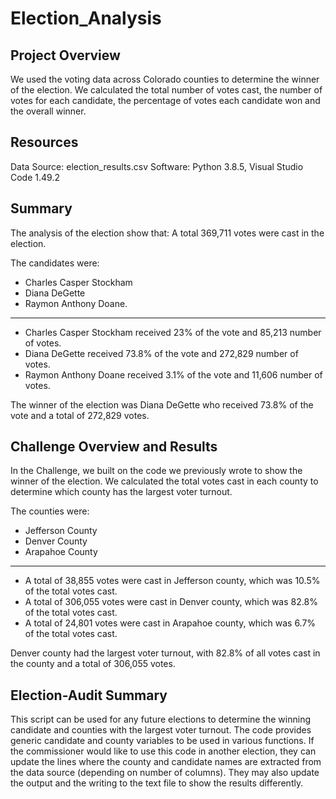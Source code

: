 # Election_Analysis

## Project Overview
We used the voting data across Colorado counties to determine the winner of the election. We calculated the total number of votes cast, the number of votes for each candidate, the percentage of votes each candidate won and the overall winner.

## Resources
Data Source: election_results.csv
Software: Python 3.8.5, Visual Studio Code 1.49.2

## Summary
The analysis of the election show that:
A total 369,711 votes were cast in the election.

The candidates were:
* Charles Casper Stockham
* Diana DeGette
* Raymon Anthony Doane.
---
* Charles Casper Stockham received 23% of the vote and 85,213 number of votes.
* Diana DeGette received 73.8% of the vote and 272,829 number of votes.
* Raymon Anthony Doane received 3.1% of the vote and 11,606 number of votes.

The winner of the election was Diana DeGette who received 73.8% of the vote and a total of 272,829 votes.

## Challenge Overview and Results

In the Challenge, we built on the code we previously wrote to show the winner of the election. We calculated the total votes cast in each county to determine which county has the largest voter turnout.

The counties were:
* Jefferson County
* Denver County 
* Arapahoe County
---
* A total of 38,855 votes were cast in Jefferson county, which was 10.5% of the total votes cast.
* A total of 306,055 votes were cast in Denver county, which was 82.8% of the total votes cast.
* A total of 24,801 votes were cast in Arapahoe county, which was 6.7% of the total votes cast.

Denver county had the largest voter turnout, with 82.8% of all votes cast in the county and a total of 306,055 votes.

## Election-Audit Summary

This script can be used for any future elections to determine the winning candidate and counties with the largest voter turnout. The code provides generic candidate and county variables to be used in various functions. If the commissioner would like to use this code in another election, they can update the lines where the county and candidate names are extracted from the data source (depending on number of columns). They may also update the output and the writing to the text file to show the results differently.




